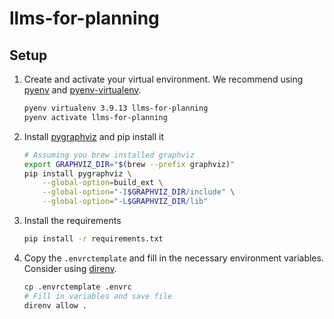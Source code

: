 # llms-for-planning

## Setup

1. Create and activate your virtual environment. We recommend using [pyenv](https://github.com/pyenv/pyenv) and [pyenv-virtualenv](https://github.com/pyenv/pyenv-virtualenv). 
   ```sh
   pyenv virtualenv 3.9.13 llms-for-planning
   pyenv activate llms-for-planning
   ```
2. Install [pygraphviz](https://pygraphviz.github.io/documentation/stable/install.html) and pip install it
    ```sh
    # Assuming you brew installed graphviz
    export GRAPHVIZ_DIR="$(brew --prefix graphviz)"
    pip install pygraphviz \
        --global-option=build_ext \
        --global-option="-I$GRAPHVIZ_DIR/include" \
        --global-option="-L$GRAPHVIZ_DIR/lib"
    ```
3. Install the requirements
   ```sh
   pip install -r requirements.txt
   ```
4. Copy the `.envrctemplate` and fill in the necessary environment variables. Consider using [direnv](https://direnv.net/docs/hook.html).
   ```sh
   cp .envrctemplate .envrc
   # Fill in variables and save file
   direnv allow .
   ```